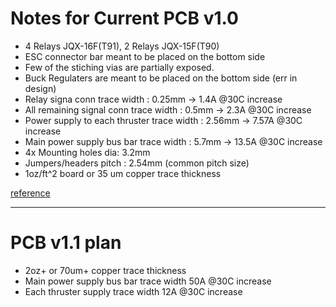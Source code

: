 # Notes for Current PCB v1.0

- 4 Relays JQX-16F(T91), 2 Relays JQX-15F(T90)
- ESC connector bar meant to be placed on the bottom side
- Few of the stiching vias are partially exposed. 
- Buck Regulaters are meant to be placed on the bottom side (err in design)
- Relay signa conn trace width : 0.25mm -> 1.4A @30C increase
- All remaining signal conn trace width : 0.5mm -> 2.3A @30C increase
- Power supply to each thruster trace width : 2.56mm -> 7.57A @30C increase
- Main power supply bus bar trace width : 5.7mm -> 13.5A @30C increase
- 4x Mounting holes dia: 3.2mm
- Jumpers/headers pitch : 2.54mm (common pitch size)
- 1oz/ft^2 board or 35 um copper trace thickness

[reference](https://github.com/nsk126/AUVMEC/tree/master/Hardware/AUVMEC2020)

---

# PCB v1.1 plan 

- 2oz+ or 70um+ copper trace thickness
- Main power supply bus bar trace width 50A @30C increase
- Each thruster supply trace width 12A @30C increase
